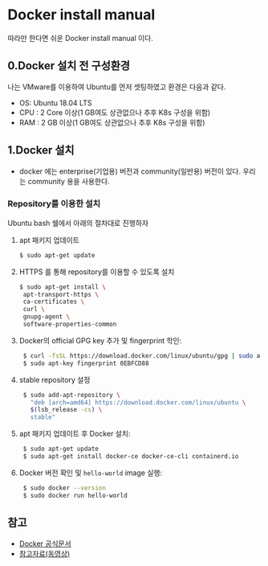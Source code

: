 # Docker install manual

따라만 한다면 쉬운 Docker install manual 이다.



## 0.Docker 설치 전 구성환경

나는 VMware를 이용하여 Ubuntu를 먼저 셋팅하였고 환경은 다음과 같다.

- OS: Ubuntu 18.04 LTS
- CPU : 2 Core 이상(1 GB여도 상관없으나 추후 K8s 구성을 위함)
- RAM : 2 GB 이상(1 GB여도 상관없으나 추후 K8s 구성을 위함)



## 1.Docker 설치

- docker 에는 enterprise(기업용) 버전과 community(일반용) 버전이 있다. 우리는 community 용을 사용한다.

### Repository를 이용한 설치

Ubuntu bash 쉘에서 아래의 절차대로 진행하자

1. apt 패키지 업데이트

   ```bash
   $ sudo apt-get update
   ```

2. HTTPS 를 통해 repository를 이용할 수 있도록 설치
   	

   ```bash
   $ sudo apt-get install \
   	apt-transport-https \
   	ca-certificates \
   	curl \
   	gnupg-agent \
   	software-properties-common
   ```


3. Docker의 official GPG key 추가 및 fingerprint 학인:

   ```bash
    $ curl -fsSL https://download.docker.com/linux/ubuntu/gpg | sudo apt-key add -
    $ sudo apt-key fingerprint 0EBFCD88
   ```

4. stable repository 설정

   ```bash
    $ sudo add-apt-repository \
      "deb [arch=amd64] https://download.docker.com/linux/ubuntu \
      $(lsb_release -cs) \
      stable"
   ```

5. apt 패키지 업데이트 후 Docker 설치:

   ```bash
    $ sudo apt-get update
    $ sudo apt-get install docker-ce docker-ce-cli containerd.io
   ```

6. Docker 버전 확인 및 `hello-world` image 실행:

   ```bash
    $ sudo docker --version
    $ sudo docker run hello-world
   ```



## 참고

- [Docker 공식문서](https://docs.docker.com/install/linux/docker-ce/ubuntu/)
- [참고자료(동영상)](https://www.youtube.com/watch?v=W7BvS942UZA)

